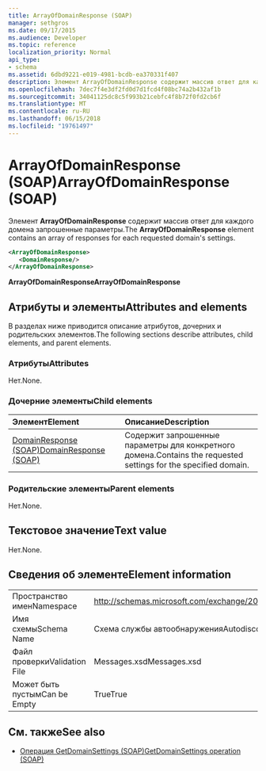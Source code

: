 ```yaml
---
title: ArrayOfDomainResponse (SOAP)
manager: sethgros
ms.date: 09/17/2015
ms.audience: Developer
ms.topic: reference
localization_priority: Normal
api_type:
- schema
ms.assetid: 6dbd9221-e019-4981-bcdb-ea370331f407
description: Элемент ArrayOfDomainResponse содержит массив ответ для каждого домена запрошенные параметры.
ms.openlocfilehash: 7dec7f4e3df2fd0d7d1fcd4f08bc74a2b432af1b
ms.sourcegitcommit: 34041125dc8c5f993b21cebfc4f8b72f0fd2cb6f
ms.translationtype: MT
ms.contentlocale: ru-RU
ms.lasthandoff: 06/15/2018
ms.locfileid: "19761497"
---
```

# <a name="arrayofdomainresponse-soap"></a><span data-ttu-id="30451-103">ArrayOfDomainResponse (SOAP)</span><span class="sxs-lookup"><span data-stu-id="30451-103">ArrayOfDomainResponse (SOAP)</span></span>

<span data-ttu-id="30451-104">Элемент **ArrayOfDomainResponse** содержит массив ответ для каждого домена запрошенные параметры.</span><span class="sxs-lookup"><span data-stu-id="30451-104">The **ArrayOfDomainResponse** element contains an array of responses for each requested domain's settings.</span></span> 
  
```XML
<ArrayOfDomainResponse>
   <DomainResponse/>
</ArrayOfDomainResponse>
```

 <span data-ttu-id="30451-105">**ArrayOfDomainResponse**</span><span class="sxs-lookup"><span data-stu-id="30451-105">**ArrayOfDomainResponse**</span></span>
## <a name="attributes-and-elements"></a><span data-ttu-id="30451-106">Атрибуты и элементы</span><span class="sxs-lookup"><span data-stu-id="30451-106">Attributes and elements</span></span>

<span data-ttu-id="30451-107">В разделах ниже приводится описание атрибутов, дочерних и родительских элементов.</span><span class="sxs-lookup"><span data-stu-id="30451-107">The following sections describe attributes, child elements, and parent elements.</span></span>
  
### <a name="attributes"></a><span data-ttu-id="30451-108">Атрибуты</span><span class="sxs-lookup"><span data-stu-id="30451-108">Attributes</span></span>

<span data-ttu-id="30451-109">Нет.</span><span class="sxs-lookup"><span data-stu-id="30451-109">None.</span></span>
  
### <a name="child-elements"></a><span data-ttu-id="30451-110">Дочерние элементы</span><span class="sxs-lookup"><span data-stu-id="30451-110">Child elements</span></span>

|<span data-ttu-id="30451-111">**Элемент**</span><span class="sxs-lookup"><span data-stu-id="30451-111">**Element**</span></span>|<span data-ttu-id="30451-112">**Описание**</span><span class="sxs-lookup"><span data-stu-id="30451-112">**Description**</span></span>|
|:-----|:-----|
|[<span data-ttu-id="30451-113">DomainResponse (SOAP)</span><span class="sxs-lookup"><span data-stu-id="30451-113">DomainResponse (SOAP)</span></span>](domainresponse-soap.md) <br/> |<span data-ttu-id="30451-114">Содержит запрошенные параметры для конкретного домена.</span><span class="sxs-lookup"><span data-stu-id="30451-114">Contains the requested settings for the specified domain.</span></span>  <br/> |
   
### <a name="parent-elements"></a><span data-ttu-id="30451-115">Родительские элементы</span><span class="sxs-lookup"><span data-stu-id="30451-115">Parent elements</span></span>

<span data-ttu-id="30451-116">Нет.</span><span class="sxs-lookup"><span data-stu-id="30451-116">None.</span></span>
  
## <a name="text-value"></a><span data-ttu-id="30451-117">Текстовое значение</span><span class="sxs-lookup"><span data-stu-id="30451-117">Text value</span></span>

<span data-ttu-id="30451-118">Нет.</span><span class="sxs-lookup"><span data-stu-id="30451-118">None.</span></span>
  
## <a name="element-information"></a><span data-ttu-id="30451-119">Сведения об элементе</span><span class="sxs-lookup"><span data-stu-id="30451-119">Element information</span></span>

|||
|:-----|:-----|
|<span data-ttu-id="30451-120">Пространство имен</span><span class="sxs-lookup"><span data-stu-id="30451-120">Namespace</span></span>  <br/> |http://schemas.microsoft.com/exchange/2010/Autodiscover  <br/> |
|<span data-ttu-id="30451-121">Имя схемы</span><span class="sxs-lookup"><span data-stu-id="30451-121">Schema Name</span></span>  <br/> |<span data-ttu-id="30451-122">Схема службы автообнаружения</span><span class="sxs-lookup"><span data-stu-id="30451-122">Autodiscover schema</span></span>  <br/> |
|<span data-ttu-id="30451-123">Файл проверки</span><span class="sxs-lookup"><span data-stu-id="30451-123">Validation File</span></span>  <br/> |<span data-ttu-id="30451-124">Messages.xsd</span><span class="sxs-lookup"><span data-stu-id="30451-124">Messages.xsd</span></span>  <br/> |
|<span data-ttu-id="30451-125">Может быть пустым</span><span class="sxs-lookup"><span data-stu-id="30451-125">Can be Empty</span></span>  <br/> |<span data-ttu-id="30451-126">True</span><span class="sxs-lookup"><span data-stu-id="30451-126">True</span></span>  <br/> |
   
## <a name="see-also"></a><span data-ttu-id="30451-127">См. также</span><span class="sxs-lookup"><span data-stu-id="30451-127">See also</span></span>

- [<span data-ttu-id="30451-128">Операция GetDomainSettings (SOAP)</span><span class="sxs-lookup"><span data-stu-id="30451-128">GetDomainSettings operation (SOAP)</span></span>](getdomainsettings-operation-soap.md)

